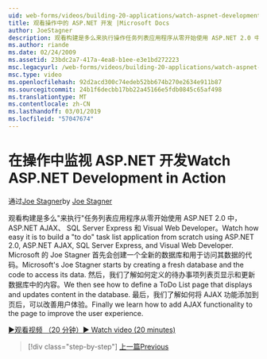 ```yaml
---
uid: web-forms/videos/building-20-applications/watch-aspnet-development-in-action
title: 观看操作中的 ASP.NET 开发 |Microsoft Docs
author: JoeStagner
description: 观看构建是多么来执行操作任务列表应用程序从零开始使用 ASP.NET 2.0 中，ASP.NET AJAX、 SQL Server Express 和 Visual Web Developer。 Mic...
ms.author: riande
ms.date: 02/24/2009
ms.assetid: 23bdc2a7-417a-4ea8-b1ee-e3e1bd272223
msc.legacyurl: /web-forms/videos/building-20-applications/watch-aspnet-development-in-action
msc.type: video
ms.openlocfilehash: 92d2acd300c74edeb52bb674b270e2634e911b87
ms.sourcegitcommit: 24b1f6decbb17bb22a45166e5fdb0845c65af498
ms.translationtype: MT
ms.contentlocale: zh-CN
ms.lasthandoff: 03/01/2019
ms.locfileid: "57047674"
---
```

<a name="watch-aspnet-development-in-action"></a><span data-ttu-id="3a0d1-104">在操作中监视 ASP.NET 开发</span><span class="sxs-lookup"><span data-stu-id="3a0d1-104">Watch ASP.NET Development in Action</span></span>
====================
<span data-ttu-id="3a0d1-105">通过[Joe Stagner](https://github.com/JoeStagner)</span><span class="sxs-lookup"><span data-stu-id="3a0d1-105">by [Joe Stagner](https://github.com/JoeStagner)</span></span>

<span data-ttu-id="3a0d1-106">观看构建是多么"来执行"任务列表应用程序从零开始使用 ASP.NET 2.0 中，ASP.NET AJAX、 SQL Server Express 和 Visual Web Developer。</span><span class="sxs-lookup"><span data-stu-id="3a0d1-106">Watch how easy it is to build a "to do" task list application from scratch using ASP.NET 2.0, ASP.NET AJAX, SQL Server Express, and Visual Web Developer.</span></span> <span data-ttu-id="3a0d1-107">Microsoft 的 Joe Stagner 首先会创建一个全新的数据库和用于访问其数据的代码。</span><span class="sxs-lookup"><span data-stu-id="3a0d1-107">Microsoft's Joe Stagner starts by creating a fresh database and the code to access its data.</span></span> <span data-ttu-id="3a0d1-108">然后，我们了解如何定义的待办事项列表页显示和更新数据库中的内容。</span><span class="sxs-lookup"><span data-stu-id="3a0d1-108">We then see how to define a ToDo List page that displays and updates content in the database.</span></span> <span data-ttu-id="3a0d1-109">最后，我们了解如何将 AJAX 功能添加到页后，可以改善用户体验。</span><span class="sxs-lookup"><span data-stu-id="3a0d1-109">Finally we learn how to add AJAX functionality to the page to improve the user experience.</span></span>

[<span data-ttu-id="3a0d1-110">&#9654;观看视频 （20 分钟）</span><span class="sxs-lookup"><span data-stu-id="3a0d1-110">&#9654; Watch video (20 minutes)</span></span>](https://channel9.msdn.com/Blogs/ASP-NET-Site-Videos/watch-aspnet-development-in-action)

> [!div class="step-by-step"]
> [<span data-ttu-id="3a0d1-111">上一篇</span><span class="sxs-lookup"><span data-stu-id="3a0d1-111">Previous</span></span>](lesson-8-working-with-the-gridview-and-formview.md)
